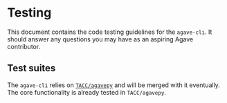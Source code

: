 # Testing

This document contains the code testing guidelines for the `agave-cli`.
It should answer any questions you may have as an aspiring Agave contributor.

## Test suites
The `agave-cli` relies on [`TACC/agavepy`](https://github.com/TACC/agavepy) and
will be merged with it eventually.
The core functionality is already tested in `TACC/agavepy`.
